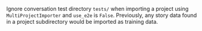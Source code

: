 Ignore conversation test directory `tests/` when importing a project
using `MultiProjectImporter` and `use_e2e` is `False`.
Previously, any story data found in a project subdirectory would be imported
as training data.
